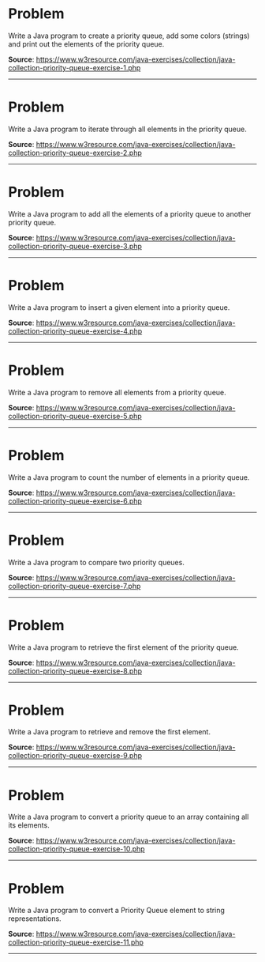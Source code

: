 # Problem
Write a Java program to create a priority queue, add some colors (strings) and print out the elements of the priority queue.

**Source**: https://www.w3resource.com/java-exercises/collection/java-collection-priority-queue-exercise-1.php

---

# Problem
Write a Java program to iterate through all elements in the priority queue.

**Source**: https://www.w3resource.com/java-exercises/collection/java-collection-priority-queue-exercise-2.php

---

# Problem
Write a Java program to add all the elements of a priority queue to another priority queue.

**Source**: https://www.w3resource.com/java-exercises/collection/java-collection-priority-queue-exercise-3.php

---

# Problem
Write a Java program to insert a given element into a priority queue.

**Source**: https://www.w3resource.com/java-exercises/collection/java-collection-priority-queue-exercise-4.php

---

# Problem
Write a Java program to remove all elements from a priority queue.

**Source**: https://www.w3resource.com/java-exercises/collection/java-collection-priority-queue-exercise-5.php

---

# Problem
Write a Java program to count the number of elements in a priority queue.

**Source**: https://www.w3resource.com/java-exercises/collection/java-collection-priority-queue-exercise-6.php

---

# Problem
Write a Java program to compare two priority queues.

**Source**: https://www.w3resource.com/java-exercises/collection/java-collection-priority-queue-exercise-7.php

---

# Problem
Write a Java program to retrieve the first element of the priority queue.

**Source**: https://www.w3resource.com/java-exercises/collection/java-collection-priority-queue-exercise-8.php

---

# Problem
Write a Java program to retrieve and remove the first element.

**Source**: https://www.w3resource.com/java-exercises/collection/java-collection-priority-queue-exercise-9.php

---

# Problem
Write a Java program to convert a priority queue to an array containing all its elements.

**Source**: https://www.w3resource.com/java-exercises/collection/java-collection-priority-queue-exercise-10.php

---

# Problem
Write a Java program to convert a Priority Queue element to string representations.

**Source**: https://www.w3resource.com/java-exercises/collection/java-collection-priority-queue-exercise-11.php

---

